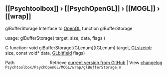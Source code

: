 ## [[Psychtoolbox]] &#8250; [[PsychOpenGL]] &#8250; [[MOGL]] &#8250; [[wrap]]

glBufferStorage  Interface to [OpenGL](OpenGL) function glBufferStorage  
  
usage:  glBufferStorage( target, size, data, flags )  
  
C function:  void glBufferStorage[(GLenum]((GLenum) target, [GLsizeiptr](GLsizeiptr) size, const void\* data, [GLbitfield](GLbitfield) flags)  




<div class="code_header" style="text-align:right;">
  <span style="float:left;">Path&nbsp;&nbsp;</span> <span class="counter">Retrieve <a href=
  "https://raw.github.com/Psychtoolbox-3/Psychtoolbox-3/beta/Psychtoolbox/PsychOpenGL/MOGL/wrap/glBufferStorage.m">current version from GitHub</a> | View <a href=
  "https://github.com/Psychtoolbox-3/Psychtoolbox-3/commits/beta/Psychtoolbox/PsychOpenGL/MOGL/wrap/glBufferStorage.m">changelog</a></span>
</div>
<div class="code">
  <code>Psychtoolbox/PsychOpenGL/MOGL/wrap/glBufferStorage.m</code>
</div>

